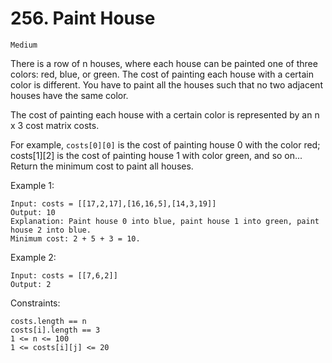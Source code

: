 # 256. Paint House

`Medium`

There is a row of n houses, where each house can be painted one of three colors: red, blue, or green. The cost of painting each house with a certain color is different. You have to paint all the houses such that no two adjacent houses have the same color.

The cost of painting each house with a certain color is represented by an n x 3 cost matrix costs.

For example, `costs[0][0]` is the cost of painting house 0 with the color red; costs[1][2] is the cost of painting house 1 with color green, and so on...
Return the minimum cost to paint all houses.

Example 1:

```note
Input: costs = [[17,2,17],[16,16,5],[14,3,19]]
Output: 10
Explanation: Paint house 0 into blue, paint house 1 into green, paint house 2 into blue.
Minimum cost: 2 + 5 + 3 = 10.
```

Example 2:

```note
Input: costs = [[7,6,2]]
Output: 2
```

Constraints:

```note
costs.length == n
costs[i].length == 3
1 <= n <= 100
1 <= costs[i][j] <= 20
```
